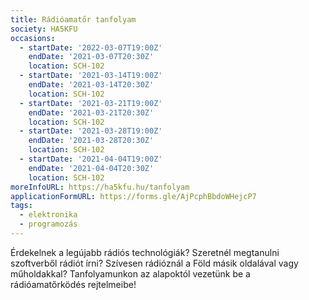 ```yaml
---
title: Rádióamatőr tanfolyam
society: HA5KFU
occasions:
  - startDate: '2022-03-07T19:00Z'
    endDate: '2021-03-07T20:30Z'
    location: SCH-102
  - startDate: '2021-03-14T19:00Z'
    endDate: '2021-03-14T20:30Z'
    location: SCH-102
  - startDate: '2021-03-21T19:00Z'
    endDate: '2021-03-21T20:30Z'
    location: SCH-102
  - startDate: '2021-03-28T19:00Z'
    endDate: '2021-03-28T20:30Z'
    location: SCH-102
  - startDate: '2021-04-04T19:00Z'
    endDate: '2021-04-04T20:30Z'
    location: SCH-102
moreInfoURL: https://ha5kfu.hu/tanfolyam
applicationFormURL: https://forms.gle/AjPcphBbdoWHejcP7
tags:
  - elektronika
  - programozás
---
```


Érdekelnek a legújabb rádiós technológiák? Szeretnél megtanulni szoftverből rádiót írni? Szívesen rádióznál a Föld másik oldalával vagy műholdakkal? Tanfolyamunkon az alapoktól vezetünk be a rádióamatőrködés rejtelmeibe!
